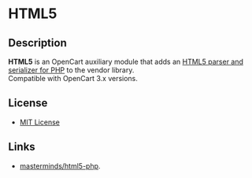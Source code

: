 # HTML5

## Description
**HTML5** is an OpenCart auxiliary module that adds an [HTML5 parser and serializer for PHP](https://github.com/masterminds/html5-php) to the vendor library.  
Compatible with OpenCart 3.x versions.

## License
* [MIT License](LICENSE.txt)

## Links
* [masterminds/html5-php](https://github.com/masterminds/html5-php).

